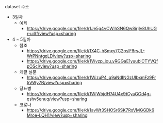 dataset 주소
* 3일차
  * 예제
    * https://drive.google.com/file/d/1Je5g4vCWihSN6Qw8irjlv8UhUGr-uiSf/view?usp=sharing
* 4 ~ 5일차
  * 참조  
    * https://drive.google.com/file/d/1X4C-hSmxy7C2pslF8rsJL-WrPNntgqLD/view?usp=sharing
    * https://drive.google.com/file/d/1Wvzp_iou_yRGGaE1yuubiCTYVQfpOSci/view?usp=sharing
  * 캐글 설문  
    * https://drive.google.com/file/d/1WizuP4_g9aNdINGzUlbxmFz9Fr5VWy7B/view?usp=sharing
  * 당뇨병  
    * https://drive.google.com/file/d/1WjWbjdH74U4x9tCyaGGd4g-qshv5enuq/view?usp=sharing
  * 코로나  
    * https://drive.google.com/file/d/1avWt3SHOSr6SK7RoVMGGDk6Mroe-LQH1/view?usp=sharing
